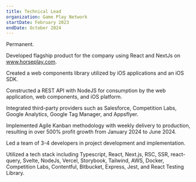 ```yaml
---
title: Technical Lead
organization: Game Play Network
startDate: February 2023
endDate: October 2024
---
```


Permanent.

Developed flagship product for the company using React and NextJs on www.horseplay.com.

Created a web components library utilized by iOS applications and an iOS SDK.

Constructed a REST API with NodeJS for consumption by the web application, web components, and iOS platform.

Integrated third-party providers such as Salesforce, Competition Labs, Google Analytics, Google Tag Manager, and Appsflyer.

Implemented Agile Kanban methodology with weekly delivery to production, resulting in over 500% profit growth from January 2024 to June 2024.

Led a team of 3-4 developers in project development and implementation.

Utilized a tech stack including Typescript, React, Next.js, RSC, SSR, react-query, Svelte, NodeJs, Vercel, Storybook, Tailwind, AWS, Docker, Competition Labs, Contentful, Bitbucket, Express, Jest, and React Testing Library.
